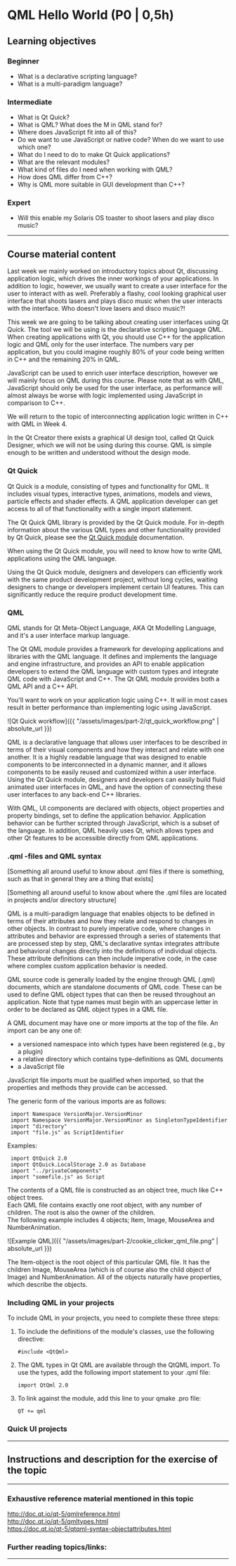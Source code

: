 # QML Hello World (P0 | 0,5h)

## Learning objectives

### Beginner

* What is a declarative scripting language?
* What is a multi-paradigm language?

### Intermediate

* What is Qt Quick?
* What is QML? What does the M in QML stand for?
* Where does JavaScript fit into all of this?
* Do we want to use JavaScript or native code? When do we want to use which one?
* What do I need to do to make Qt Quick applications?
* What are the relevant modules?
* What kind of files do I need when working with QML?
* How does QML differ from C++?
* Why is QML more suitable in GUI development than C++?

### Expert

* Will this enable my Solaris OS toaster to shoot lasers and play disco music?

***

## Course material content

Last week we mainly worked on introductory topics about Qt, discussing application logic, which drives the inner workings of your applications. In addition to logic, however, we usually want to create a user interface for the user to interact with as well. Preferably a flashy, cool looking graphical user interface that shoots lasers and plays disco music when the user interacts with the interface.  Who doesn't love lasers and disco music?!

This week we are going to be talking about creating user interfaces using Qt Quick. The tool we will be using is the declarative scripting language QML. When creating applications with Qt, you should use C++ for the application logic and QML only for the user interface. The numbers vary per application, but you could imagine roughly 80% of your code being written in C++ and the remaining 20% in QML. 

JavaScript can be used to enrich user interface description, however we will mainly focus on QML during this course.  Please note that as with QML, JavaScript should only be used for the user interface, as performance will almost always be worse with logic implemented using JavaScript in comparison to C++.

We will return to the topic of interconnecting application logic written in C++ with QML in Week 4.

In the Qt Creator there exists a graphical UI design tool, called Qt Quick Designer, which we will not be using during this course. QML is simple enough to be written and understood without the design mode.

### Qt Quick

Qt Quick is a module, consisting of types and functionality for QML. It includes visual types, interactive types, animations, models and views, particle effects and shader effects. A QML application developer can get access to all of that functionality with a single import statement.

The Qt Quick QML library is provided by the Qt Quick module. For in-depth information about the various QML types and other functionality provided by Qt Quick, please see the [Qt Quick module](http://doc.qt.io/qt-5/qtquick-index.html) documentation.

When using the Qt Quick module, you will need to know how to write QML applications using the QML language.

Using the Qt Quick module, designers and developers can efficiently work with the same product development project, without long cycles, waiting designers to change or developers implement certain UI features. This can significantly reduce the require product development time.

### QML

QML stands for Qt Meta-Object Language, AKA Qt Modelling Language, and it's a user interface markup language. 

The Qt QML module provides a framework for developing applications and libraries with the QML language. It defines and implements the language and engine infrastructure, and provides an API to enable application developers to extend the QML language with custom types and integrate QML code with JavaScript and C++. The Qt QML module provides both a QML API and a C++ API.

You'll want to work on your application logic using C++. It will in most cases result in better performance than implementing logic using JavaScript. 

![Qt Quick workflow]({{ "/assets/images/part-2/qt_quick_workflow.png" | absolute_url }})

QML is a declarative language that allows user interfaces to be described in terms of their visual components and how they interact and relate with one another. It is a highly readable language that was designed to enable components to be interconnected in a dynamic manner, and it allows components to be easily reused and customized within a user interface. Using the Qt Quick module, designers and developers can easily build fluid animated user interfaces in QML, and have the option of connecting these user interfaces to any back-end C++ libraries.

With QML, UI components are declared with objects, object properties and property bindings, set to define the application behavior. Application behavior can be further scripted through JavaScript, which is a subset of the language. In addition, QML heavily uses Qt, which allows types and other Qt features to be accessible directly from QML applications.

### .qml -files and QML syntax

[Something all around useful to know about .qml files if there is something, such as that in general they are a thing that exists]

[Something all around useful to know about where the .qml files are located in projects and/or directory structure]

QML is a multi-paradigm language that enables objects to be defined in terms of their attributes and how they relate and respond to changes in other objects. In contrast to purely imperative code, where changes in attributes and behavior are expressed through a series of statements that are processed step by step, QML's declarative syntax integrates attribute and behavioral changes directly into the definitions of individual objects. These attribute definitions can then include imperative code, in the case where complex custom application behavior is needed.

QML source code is generally loaded by the engine through QML (.qml) documents, which are standalone documents of QML code. These can be used to define QML object types that can then be reused throughout an application. Note that type names must begin with an uppercase letter in order to be declared as QML object types in a QML file.

A QML document may have one or more imports at the top of the file. An import can be any one of:

* a versioned namespace into which types have been registered (e.g., by a plugin)
* a relative directory which contains type-definitions as QML documents
* a JavaScript file

JavaScript file imports must be qualified when imported, so that the properties and methods they provide can be accessed.  

The generic form of the various imports are as follows:

     import Namespace VersionMajor.VersionMinor
     import Namespace VersionMajor.VersionMinor as SingletonTypeIdentifier
     import "directory"
     import "file.js" as ScriptIdentifier

Examples:

     import QtQuick 2.0
     import QtQuick.LocalStorage 2.0 as Database
     import "../privateComponents"
     import "somefile.js" as Script
     
The contents of a QML file is constructed as an object tree, much like C++ object trees.  
Each QML file contains exactly one root object, with any number of children. The root is also the owner of the children.  
The following example includes 4 objects; Item, Image, MouseArea and NumberAnimation.

![Example QML]({{ "/assets/images/part-2/cookie_clicker_qml_file.png" | absolute_url }})

The Item-object is the root object of this particular QML file. It has the children Image, MouseArea (which is of course also the child object of Image) and NumberAnimation. All of the objects naturally have properties, which describe the objects. 

### Including QML in your projects

To include QML in your projects, you need to complete these three steps:  

1. To include the definitions of the module's classes, use the following directive:

      `#include <QtQml>`

2. The QML types in Qt QML are available through the QtQML import. To use the types, add the following import statement to your .qml file:

      `import QtQml 2.0`

3. To link against the module, add this line to your qmake .pro file:

     `QT += qml`

### Quick UI projects

***


## Instructions and description for the exercise of the topic

***

### Exhaustive reference material mentioned in this topic

http://doc.qt.io/qt-5/qmlreference.html  
http://doc.qt.io/qt-5/qmltypes.html  
https://doc.qt.io/qt-5/qtqml-syntax-objectattributes.html


### Further reading topics/links:

***




